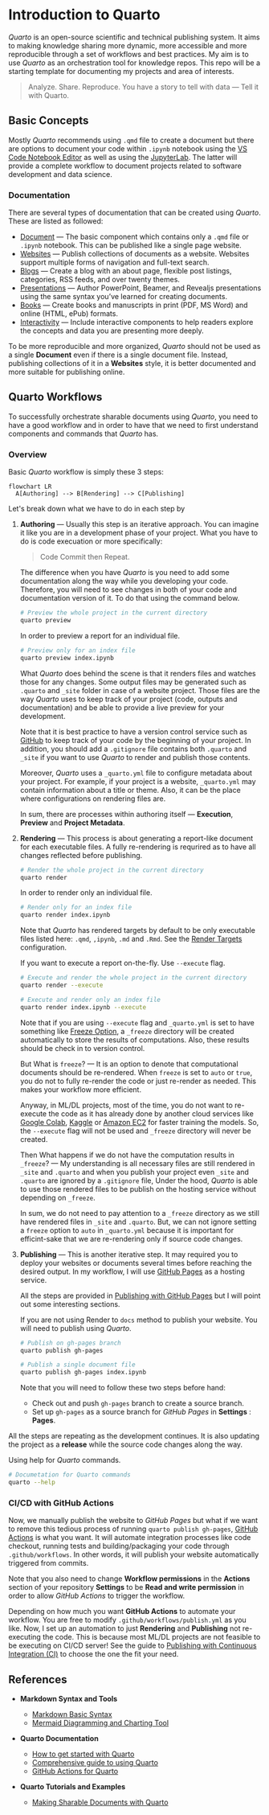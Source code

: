 # Introduction to Quarto

*Quarto* is an open-source scientific and technical publishing system. It aims to making knowledge sharing more dynamic, more accessible and more reproducible through a set of workflows and best practices. My aim is to use *Quarto* as an orchestration tool for knowledge repos. This repo will be a starting template for documenting my projects and area of interests.

> Analyze. Share. Reproduce. You have a story to tell with data — Tell it with Quarto.

## Basic Concepts

Mostly *Quarto* recommends using `.qmd` file to create a document but there are options to document your code within `.ipynb` notebook using the [VS Code Notebook Editor](https://quarto.org/docs/tools/vscode.html#notebook-editor) as well as using the [JupyterLab](https://quarto.org/docs/tools/jupyter-lab.html). The latter will provide a complete workflow to document projects related to software development and data science.

### Documentation

There are several types of documentation that can be created using *Quarto*. These are listed as followed:

* [Document](https://quarto.org/docs/get-started/authoring/) — The basic component which contains only a `.qmd` file or `.ipynb` notebook. This can be published like a single page website.
* [Websites](https://quarto.org/docs/websites/) — Publish collections of documents as a website. Websites support multiple forms of navigation and full-text search.
* [Blogs](https://quarto.org/docs/websites/website-blog.html) — Create a blog with an about page, flexible post listings, categories, RSS feeds, and over twenty themes.
* [Presentations](https://quarto.org/docs/presentations/) — Author PowerPoint, Beamer, and Revealjs presentations using the same syntax you’ve learned for creating documents.
* [Books](https://quarto.org/docs/books/) — Create books and manuscripts in print (PDF, MS Word) and online (HTML, ePub) formats.
* [Interactivity](https://quarto.org/docs/interactive/) — Include interactive components to help readers explore the concepts and data you are presenting more deeply.

To be more reproducible and more organized, *Quarto* should not be used as a single **Document** even if there is a single document file. Instead, publishing collections of it in a **Websites** style, it is better documented and more suitable for publishing online.

## Quarto Workflows

To successfully orchestrate sharable documents using *Quarto*, you need to have a good workflow and in order to have that we need to first understand components and commands that *Quarto* has.

### Overview

Basic *Quarto* workflow is simply these 3 steps:

```mermaid
flowchart LR
  A[Authoring] --> B[Rendering] --> C[Publishing]
```

Let's break down what we have to do in each step by

1. **Authoring** — Usually this step is an iterative approach. You can imagine it like you are in a development phase of your project. What you have to do is code execuation or more specifically:
    
    > Code Commit then Repeat.
  
    The difference when you have *Quarto* is you need to add some documentation along the way while you developing your code. Therefore, you will need to see changes in both of your code and documentation version of it. To do that using the command below.

    ```bash
    # Preview the whole project in the current directory
    quarto preview
    ```

    In order to preview a report for an individual file.

    ```bash
    # Preview only for an index file
    quarto preview index.ipynb
    ```

    What *Quarto* does behind the scene is that it renders files and watches those for any changes. Some output files may be generated such as `.quarto` and `_site` folder in case of a website project. Those files are the way *Quarto* uses to keep track of your project (code, outputs and documentation) and be able to provide a live preview for your development.
  
    Note that it is best practice to have a version control service such as [GitHub](https://github.com/) to keep track of your code by the beginning of your project. In addition, you should add a `.gitignore` file contains both `.quarto` and `_site` if you want to use *Quarto* to render and publish those contents.

    Moreover, *Quarto* uses a `_quarto.yml` file to configure metadata about your project. For example, if your project is a website, `_quarto.yml` may contain information about a title or theme. Also, it can be the place where configurations on rendering files are.

    In sum, there are processes within authoring itself — **Execution**, **Preview** and **Project Metadata**.

2. **Rendering** — This process is about generating a report-like document for each executable files. A fully re-rendering is requrired as to have all changes reflected before publishing.

    ```bash
    # Render the whole project in the current directory
    quarto render
    ```

    In order to render only an individual file.

    ```bash
    # Render only for an index file
    quarto render index.ipynb
    ```

    Note that *Quarto* has rendered targets by default to be only executable files listed here: `.qmd`, `,ipynb`, `.md` and `.Rmd`. See the [Render Targets](https://quarto.org/docs/websites/#render-targets) configuration.

    If you want to execute a report on-the-fly. Use `--execute` flag.

    ```bash
    # Execute and render the whole project in the current directory
    quarto render --execute
    
    # Execute and render only an index file
    quarto render index.ipynb --execute
    ```

    Note that if you are using `--execute` flag and `_quarto.yml` is set to have something like [Freeze Option](https://quarto.org/docs/projects/code-execution.html#freeze), a `_freeze` directory will be created automatically to store the results of computations. Also, these results should be check in to version control.
    
    But What is `freeze`? — It is an option to denote that computational documents should be re-rendered. When `freeze` is set to `auto` or `true`, you do not to fully re-render the code or just re-render as needed. This makes your workflow more efficient.
    
    Anyway, in ML/DL projects, most of the time, you do not want to re-execute the code as it has already done by another cloud services like [Google Colab](https://colab.google/), [Kaggle](https://www.kaggle.com/) or [Amazon EC2](https://aws.amazon.com/ec2/) for faster training the models. So, the `--execute` flag will not be used and `_freeze` directory will never be created.
    
    Then What happens if we do not have the computation results in `_freeze`? — My understanding is all necessary files are still rendered in `_site` and `.quarto` and when you publish your project even `_site` and `.quarto` are ignored by a `.gitignore` file, Under the hood, *Quarto* is able to use those rendered files to be publish on the hosting service without depending on `_freeze`.

    In sum, we do not need to pay attention to a `_freeze` directory as we still have rendered files in `_site` and `.quarto`. But, we can not ignore setting a `freeze` option to `auto` in `_quarto.yml` because it is important for efficint-sake that we are re-rendering only if source code changes.

3. **Publishing** — This is another iterative step. It may required you to deploy your websites or documents several times before reaching the desired output. In my workflow, I will use [GitHub Pages](https://pages.github.com/) as a hosting service.
    
    All the steps are provided in [Publishing with GitHub Pages](https://quarto.org/docs/publishing/github-pages.html) but I will point out some interesting sections.

    If you are not using Render to `docs` method to publish your website. You will need to publish using *Quarto*.

    ```bash
    # Publish on gh-pages branch
    quarto publish gh-pages
    ```

    ```bash
    # Publish a single document file
    quarto publish gh-pages index.ipynb
    ```

    Note that you will need to follow these two steps before hand:
    
    * Check out and push `gh-pages` branch to create a source branch.
    * Set up `gh-pages` as a source branch for *GitHub Pages* in **Settings** : **Pages**.

All the steps are repeating as the development continues. It is also updating the project as a **release** while the source code changes along the way.

Using help for *Quarto* commands.

```bash
# Documetation for Quarto commands
quarto --help
```

### CI/CD with GitHub Actions

Now, we manually publish the website to *GitHub Pages* but what if we want to remove this tedious process of running `quarto publish gh-pages`, [GitHub Actions](https://docs.github.com/en/actions) is what you want. It will automate integration processes like code checkout, running tests and building/packaging your code through `.github/workflows`. In other words, it will publish your website automatically triggered from commits.

Note that you also need to change **Workflow permissions** in the **Actions** section of your repository **Settings** to be **Read and write permission** in order to allow *GitHub Actions* to trigger the workflow.

Depending on how much you want **GitHub Actions** to automate your workflow. You are free to modify `.github/workflows/publish.yml` as you like. Now, I set up an automation to just **Rendering** and **Publishing** not re-executing the code. This is because most ML/DL projects are not feasible to be executing on CI/CD server! See the guide to [Publishing with Continuous Integration (CI)](https://quarto.org/docs/publishing/ci.html) to choose the one the fit your need.

## References

* **Markdown Syntax and Tools**
    * [Markdown Basic Syntax](https://www.markdownguide.org/basic-syntax/)
    * [Mermaid Diagramming and Charting Tool](https://mermaid.js.org/intro/)

* **Quarto Documentation**
    * [How to get started with Quarto](https://quarto.org/docs/get-started/)
    * [Comprehensive guide to using Quarto](https://quarto.org/docs/guide/)
    * [GitHub Actions for Quarto](https://github.com/quarto-dev/quarto-actions/)

* **Quarto Tutorials and Examples**
    * [Making Sharable Documents with Quarto](https://openscapes.github.io/quarto-website-tutorial/)
